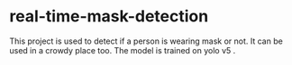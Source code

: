 # real-time-mask-detection
This project is used to detect if a person is wearing mask or not. It can be used in a crowdy place too. The model is trained on yolo v5 .

